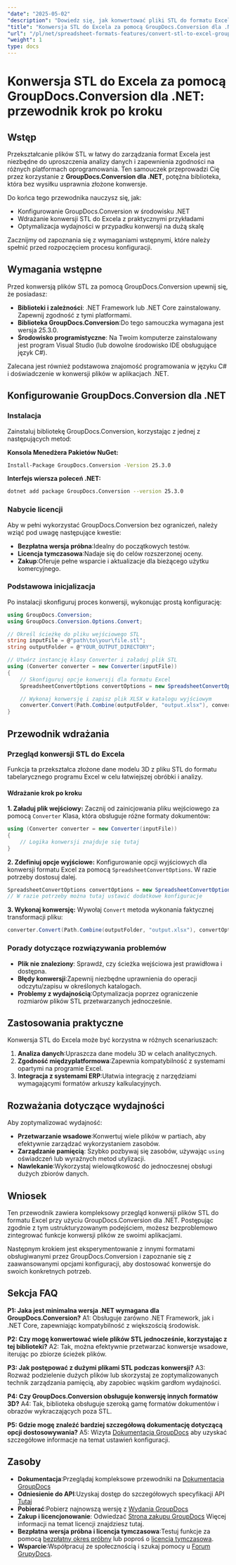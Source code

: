 ```yaml
---
"date": "2025-05-02"
"description": "Dowiedz się, jak konwertować pliki STL do formatu Excel za pomocą GroupDocs.Conversion dla .NET. Ten przewodnik krok po kroku upraszcza analizę danych i zapewnia zgodność oprogramowania."
"title": "Konwersja STL do Excela za pomocą GroupDocs.Conversion dla .NET | Przewodnik krok po kroku"
"url": "/pl/net/spreadsheet-formats-features/convert-stl-to-excel-groupdocs-net/"
"weight": 1
type: docs
---
```

# Konwersja STL do Excela za pomocą GroupDocs.Conversion dla .NET: przewodnik krok po kroku

## Wstęp

Przekształcanie plików STL w łatwy do zarządzania format Excela jest niezbędne do uproszczenia analizy danych i zapewnienia zgodności na różnych platformach oprogramowania. Ten samouczek przeprowadzi Cię przez korzystanie z **GroupDocs.Conversion dla .NET**, potężna biblioteka, która bez wysiłku usprawnia złożone konwersje.

Do końca tego przewodnika nauczysz się, jak:
- Konfigurowanie GroupDocs.Conversion w środowisku .NET
- Wdrażanie konwersji STL do Excela z praktycznymi przykładami
- Optymalizacja wydajności w przypadku konwersji na dużą skalę

Zacznijmy od zapoznania się z wymaganiami wstępnymi, które należy spełnić przed rozpoczęciem procesu konfiguracji.

## Wymagania wstępne

Przed konwersją plików STL za pomocą GroupDocs.Conversion upewnij się, że posiadasz:
- **Biblioteki i zależności**: .NET Framework lub .NET Core zainstalowany. Zapewnij zgodność z tymi platformami.
- **Biblioteka GroupDocs.Conversion**:Do tego samouczka wymagana jest wersja 25.3.0.
- **Środowisko programistyczne**: Na Twoim komputerze zainstalowany jest program Visual Studio (lub dowolne środowisko IDE obsługujące język C#).

Zalecana jest również podstawowa znajomość programowania w języku C# i doświadczenie w konwersji plików w aplikacjach .NET.

## Konfigurowanie GroupDocs.Conversion dla .NET

### Instalacja

Zainstaluj bibliotekę GroupDocs.Conversion, korzystając z jednej z następujących metod:

**Konsola Menedżera Pakietów NuGet:**
```bash
Install-Package GroupDocs.Conversion -Version 25.3.0
```

**Interfejs wiersza poleceń .NET:**
```bash
dotnet add package GroupDocs.Conversion --version 25.3.0
```

### Nabycie licencji

Aby w pełni wykorzystać GroupDocs.Conversion bez ograniczeń, należy wziąć pod uwagę następujące kwestie:
- **Bezpłatna wersja próbna**:Idealny do początkowych testów.
- **Licencja tymczasowa**:Nadaje się do celów rozszerzonej oceny.
- **Zakup**:Oferuje pełne wsparcie i aktualizacje dla bieżącego użytku komercyjnego.

### Podstawowa inicjalizacja

Po instalacji skonfiguruj proces konwersji, wykonując prostą konfigurację:
```csharp
using GroupDocs.Conversion;
using GroupDocs.Conversion.Options.Convert;

// Określ ścieżkę do pliku wejściowego STL
string inputFile = @"path\to\your\file.stl";
string outputFolder = @"YOUR_OUTPUT_DIRECTORY";

// Utwórz instancję klasy Converter i załaduj plik STL
using (Converter converter = new Converter(inputFile))
{
    // Skonfiguruj opcje konwersji dla formatu Excel
    SpreadsheetConvertOptions convertOptions = new SpreadsheetConvertOptions();

    // Wykonaj konwersję i zapisz plik XLSX w katalogu wyjściowym
    converter.Convert(Path.Combine(outputFolder, "output.xlsx"), convertOptions);
}
```

## Przewodnik wdrażania

### Przegląd konwersji STL do Excela

Funkcja ta przekształca złożone dane modelu 3D z pliku STL do formatu tabelarycznego programu Excel w celu łatwiejszej obróbki i analizy.

#### Wdrażanie krok po kroku

**1. Załaduj plik wejściowy:**
Zacznij od zainicjowania pliku wejściowego za pomocą `Converter` Klasa, która obsługuje różne formaty dokumentów:
```csharp
using (Converter converter = new Converter(inputFile))
{
    // Logika konwersji znajduje się tutaj
}
```

**2. Zdefiniuj opcje wyjściowe:**
Konfigurowanie opcji wyjściowych dla konwersji formatu Excel za pomocą `SpreadsheetConvertOptions`. W razie potrzeby dostosuj dalej.
```csharp
SpreadsheetConvertOptions convertOptions = new SpreadsheetConvertOptions();
// W razie potrzeby można tutaj ustawić dodatkowe konfiguracje
```

**3. Wykonaj konwersję:**
Wywołaj `Convert` metoda wykonania faktycznej transformacji pliku:
```csharp
converter.Convert(Path.Combine(outputFolder, "output.xlsx"), convertOptions);
```

### Porady dotyczące rozwiązywania problemów
- **Plik nie znaleziony**: Sprawdź, czy ścieżka wejściowa jest prawidłowa i dostępna.
- **Błędy konwersji**:Zapewnij niezbędne uprawnienia do operacji odczytu/zapisu w określonych katalogach.
- **Problemy z wydajnością**:Optymalizacja poprzez ograniczenie rozmiarów plików STL przetwarzanych jednocześnie.

## Zastosowania praktyczne

Konwersja STL do Excela może być korzystna w różnych scenariuszach:
1. **Analiza danych**:Upraszcza dane modelu 3D w celach analitycznych.
2. **Zgodność międzyplatformowa**:Zapewnia kompatybilność z systemami opartymi na programie Excel.
3. **Integracja z systemami ERP**:Ułatwia integrację z narzędziami wymagającymi formatów arkuszy kalkulacyjnych.

## Rozważania dotyczące wydajności

Aby zoptymalizować wydajność:
- **Przetwarzanie wsadowe**:Konwertuj wiele plików w partiach, aby efektywnie zarządzać wykorzystaniem zasobów.
- **Zarządzanie pamięcią**: Szybko pozbywaj się zasobów, używając `using` oświadczeń lub wyraźnych metod utylizacji.
- **Nawlekanie**:Wykorzystaj wielowątkowość do jednoczesnej obsługi dużych zbiorów danych.

## Wniosek

Ten przewodnik zawiera kompleksowy przegląd konwersji plików STL do formatu Excel przy użyciu GroupDocs.Conversion dla .NET. Postępując zgodnie z tym ustrukturyzowanym podejściem, możesz bezproblemowo zintegrować funkcje konwersji plików ze swoimi aplikacjami.

Następnym krokiem jest eksperymentowanie z innymi formatami obsługiwanymi przez GroupDocs.Conversion i zapoznanie się z zaawansowanymi opcjami konfiguracji, aby dostosować konwersje do swoich konkretnych potrzeb.

## Sekcja FAQ

**P1: Jaka jest minimalna wersja .NET wymagana dla GroupDocs.Conversion?**
A1: Obsługuje zarówno .NET Framework, jak i .NET Core, zapewniając kompatybilność z większością środowisk.

**P2: Czy mogę konwertować wiele plików STL jednocześnie, korzystając z tej biblioteki?**
A2: Tak, można efektywnie przetwarzać konwersje wsadowe, iterując po zbiorze ścieżek plików.

**P3: Jak postępować z dużymi plikami STL podczas konwersji?**
A3: Rozważ podzielenie dużych plików lub skorzystaj ze zoptymalizowanych technik zarządzania pamięcią, aby zapobiec wąskim gardłom wydajności.

**P4: Czy GroupDocs.Conversion obsługuje konwersję innych formatów 3D?**
A4: Tak, biblioteka obsługuje szeroką gamę formatów dokumentów i obrazów wykraczających poza STL.

**P5: Gdzie mogę znaleźć bardziej szczegółową dokumentację dotyczącą opcji dostosowywania?**
A5: Wizyta [Dokumentacja GroupDocs](https://docs.groupdocs.com/conversion/net/) aby uzyskać szczegółowe informacje na temat ustawień konfiguracji.

## Zasoby
- **Dokumentacja**:Przeglądaj kompleksowe przewodniki na [Dokumentacja GroupDocs](https://docs.groupdocs.com/conversion/net/)
- **Odniesienie do API**:Uzyskaj dostęp do szczegółowych specyfikacji API [Tutaj](https://reference.groupdocs.com/conversion/net/)
- **Pobierać**:Pobierz najnowszą wersję z [Wydania GroupDocs](https://releases.groupdocs.com/conversion/net/)
- **Zakup i licencjonowanie**: Odwiedzać [Strona zakupu GroupDocs](https://purchase.groupdocs.com/buy) Więcej informacji na temat licencji znajdziesz tutaj.
- **Bezpłatna wersja próbna i licencja tymczasowa**:Testuj funkcje za pomocą [bezpłatny okres próbny](https://releases.groupdocs.com/conversion/net/) lub poproś o [licencja tymczasowa](https://purchase.groupdocs.com/temporary-license/).
- **Wsparcie**:Współpracuj ze społecznością i szukaj pomocy u [Forum GrupyDocs](https://forum.groupdocs.com/c/conversion/10).